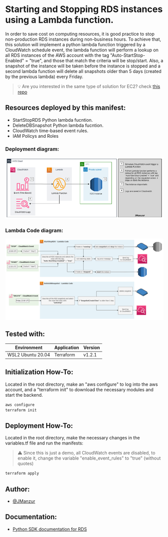 # Starting and Stopping RDS instances using a Lambda function.

In order to save cost on computing resources, it is good practice to stop non-production RDS instances during non-business hours. To achieve that, this solution will implement a python lambda function triggered by a CloudWatch schedule event, the lambda function will perform a lookup on all RDS instances of the AWS account with the tag "Auto-StartStop-Enabled" = "true", and those that match the criteria will be stop/start. Also, a snapshot of the instance will be taken before the instance is stopped and a second lambda function will delete all snapshots older than 5 days (created by the previous lambda) every Friday.

> :bulb: Are you interested in the same type of solution for EC2? check [this repo](https://github.com/JManzur/StartStopEC2)

## Resources deployed by this manifest:

- StartStopRDS Python lambda fucntion.
- DeleteDBSnapshot Python lambda fucntion.
- CloudWatch time-based event rules.
- IAM Policys and Roles

### Deployment diagram:

![App Screenshot](images/Auto-StartStop-Demo-RDS.drawio.png)

### Lambda Code diagram:

![App Screenshot](images/Auto-StartStop-Demo-RDS-Lambda.drawio.png)
## Tested with: 

| Environment | Application | Version  |
| ----------------- |-----------|---------|
| WSL2 Ubuntu 20.04 | Terraform | v1.2.1 |

## Initialization How-To:
Located in the root directory, make an "aws configure" to log into the aws account, and a "terraform init" to download the necessary modules and start the backend.

```bash
aws configure
terraform init
```

## Deployment How-To:

Located in the root directory, make the necessary changes in the variables.tf file and run the manifests:

> :warning: Since this is just a demo, all CloudWatch events are disabled, to enable it, change the variable "enable_event_rules" to "true" (without quotes)

```bash
terraform apply
```

## Author:

- [@JManzur](https://jmanzur.com)

## Documentation:

- [Python SDK documentation for RDS](https://boto3.amazonaws.com/v1/documentation/api/latest/reference/services/rds.html)